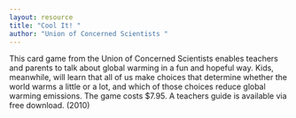 ```yaml
---
layout: resource
title: "Cool It! "
author: "Union of Concerned Scientists "
---
```


This card game from the Union of Concerned Scientists enables teachers and parents to talk about global warming in a fun and hopeful way. Kids, meanwhile, will learn that all of us make choices that determine whether the world warms a little or a lot, and which of those choices reduce global warming emissions. The game costs $7.95.  A teachers guide is available via free download. (2010)

